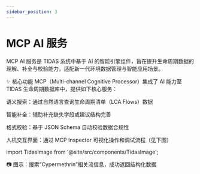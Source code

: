 ```yaml
---
sidebar_position: 3
---
```


# MCP AI 服务

MCP AI 服务是 TIDAS 系统中基于 AI 的智能引擎组件，旨在提升生命周期数据的理解、补全与校验能力，适配新一代环境数据管理与智能应用场景。

✨ 核心功能
MCP（Multi-channel Cognitive Processor）集成了 AI 能力至 TIDAS 生命周期数据库中，提供如下核心服务：

语义搜索：通过自然语言查询生命周期清单（LCA Flows）数据

智能补全：辅助补充缺失字段或建议结构完善

格式校验：基于 JSON Schema 自动校验数据合规性

人机交互界面：通过 MCP Inspector 可视化操作和调试流程（见下图）

import TidasImage from '@site/src/components/TidasImage';

<TidasImage filename="MCP-inpector" />

📷 图示：搜索“Cypermethrin”相关流信息，成功返回结构化数据